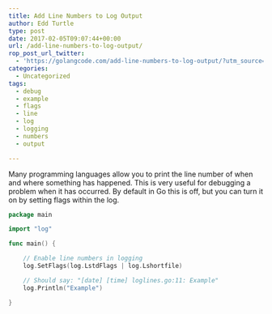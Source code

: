 ```yaml
---
title: Add Line Numbers to Log Output
author: Edd Turtle
type: post
date: 2017-02-05T09:07:44+00:00
url: /add-line-numbers-to-log-output/
rop_post_url_twitter:
  - 'https://golangcode.com/add-line-numbers-to-log-output/?utm_source=ReviveOldPost&utm_medium=social&utm_campaign=ReviveOldPost'
categories:
  - Uncategorized
tags:
  - debug
  - example
  - flags
  - line
  - log
  - logging
  - numbers
  - output

---
```

Many programming languages allow you to print the line number of when and where something has happened. This is very useful for debugging a problem when it has occurred. By default in Go this is off, but you can turn it on by setting flags within the log.

```go
package main

import "log"

func main() {

    // Enable line numbers in logging
    log.SetFlags(log.LstdFlags | log.Lshortfile)

    // Should say: "[date] [time] loglines.go:11: Example"
    log.Println("Example")

}
```